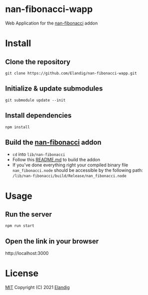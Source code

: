 # nan-fibonacci-wapp
Web Application for the [nan-fibonacci](https://github.com/Elandig/nan-fibonacci) addon

# Install

## Clone the repository
```
git clone https://github.com/Elandig/nan-fibonacci-wapp.git
```

## Initialize & update submodules
```
git submodule update --init
```

## Install dependencies
```
npm install
```

## Build the [nan-fibonacci](https://github.com/Elandig/nan-fibonacci) addon
* `cd` into `lib/nan-fibonacci`
* Follow this [README.md](https://github.com/Elandig/nan-fibonacci/blob/main/README.md#install-dependencies) to build the addon
* If you've done everything right your compiled binary file `nan_fibonacci.node` should be accessible by the following path: `/lib/nan-fibonacci/build/Release/nan_fibonacci.node`


# Usage

## Run the server
```
npm run start
```

## Open the link in your browser
http://localhost:3000

# License
[MIT](https://github.com/Elandig/nan-fibonacci/blob/main/LICENSE) Copyright (C) 2021 [Elandig](https://github.com/Elandig)
